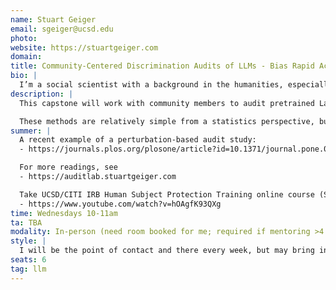 ```yaml
---
name: Stuart Geiger
email: sgeiger@ucsd.edu
photo:
website: https://stuartgeiger.com
domain: 
title: Community-Centered Discrimination Audits of LLMs - Bias Rapid Action Teams
bio: |
  I’m a social scientist with a background in the humanities, especially history and philosophy of science and technology, but I have enough expertise in computer science and data science to make trouble. I believe that data science systems should be fair, transparent, and accountable to the public, but that most are currently not. A lot of my research is in community-centered content moderation NLP systems for user-generated content, especially Wikipedia, where I formerly worked on their ML models and systems.
description: |
  This capstone will work with community members to audit pretrained Large Language Models for discrimination and bias, using perturbation-based or controlled-experimental methods. These systematically vary a template prompt along a potential type of discrimination, then observe differences in outputs. For example, if you ask ChatGPT (or TritonGPT) to act as a college admissions reviewer, does an application's score change if it references the Mens vs Womens basketball team? Or being on the lacrosse versus basketball team? Or being from La Jolla versus San Ysidro?

  These methods are relatively simple from a statistics perspective, but the hard part is knowing what kinds of discrimination are of most concern to the people who will be impacted by model outputs and creating real-world template prompts that test for those concerns. This capstone will be centered around **talking and listening to real people** about their concerns with LLMs in real-world contexts, then using our data science expertise in a more consulting-style mode. If a team chooses university admissions, they might work with students, high school counselors, professors, and/or admissions staff. All students must take and pass the 3-hour UCSD/CITI IRB Human Subject Protection Training online course (Social and Behavioral Basic) by week 3 of Fall.
summer: |
  A recent example of a perturbation-based audit study:  
  - https://journals.plos.org/plosone/article?id=10.1371/journal.pone.0318500

  For more readings, see  
  - https://auditlab.stuartgeiger.com

  Take UCSD/CITI IRB Human Subject Protection Training online course (Social and Behavioral Basic), must complete by week 3 of Fall, but good to do it earlier. Register at citiprogram.org and see this video for how to register:  
  - https://www.youtube.com/watch?v=hOAgfK93QXg
time: Wednesdays 10-11am
ta: TBA
modality: In-person (need room booked for me; required if mentoring >4 students in-person)
style: |
  I will be the point of contact and there every week, but may bring in collaborators and my grad student advisees. I intentionally do not run a "lab", but I do have a "constellation of collaboration." Students can choose their own particular context in which LLMs are deployed and which kinds of community members / impacted people they want to consult.
seats: 6
tag: llm
---
```

